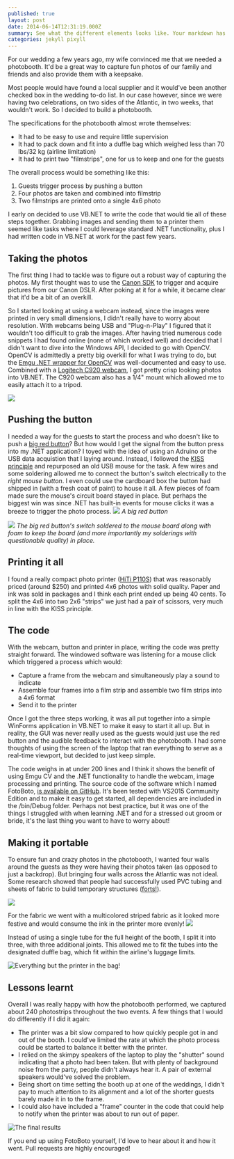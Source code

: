 ```yaml
---
published: true
layout: post
date: 2014-06-14T12:31:19.000Z
summary: See what the different elements looks like. Your markdown has never looked better. I promise.
categories: jekyll pixyll
---
```


For our wedding a few years ago, my wife convinced me that we needed a photobooth. It'd be a great way to capture fun photos of our family and friends and also provide them with a keepsake.

Most people would have found a local supplier and it would've been another checked box in the wedding to-do list. In our case however, since we were having two celebrations, on two sides of the Atlantic, in two weeks, that wouldn't work. So I decided to build a photobooth.

The specifications for the photobooth almost wrote themselves:
- It had to be easy to use and require little supervision
- It had to pack down and fit into a duffle bag which weighed less than 70 lbs/32 kg (airline limitation)
- It had to print two "filmstrips", one for us to keep and one for the guests

The overall process would be something like this:
1. Guests trigger process by pushing a button
2. Four photos are taken and combined into filmstrip
3. Two filmstrips are printed onto a single 4x6 photo

I early on decided to use VB.NET to write the code that would tie all of these steps together. Grabbing images and sending them to a printer them seemed like tasks where I could leverage standard .NET functionality, plus I had written code in VB.NET at work for the past few years.


## Taking the photos
The first thing I had to tackle was to figure out a robust way of capturing the photos. My first thought was to use the [Canon SDK](http://www.usa.canon.com/cusa/consumer/standard_display/sdk_homepage) to trigger and acquire pictures from our Canon DSLR. After poking at it for a while, it became clear that it'd be a bit of an overkill.

So I started looking at using a webcam instead, since the images were printed in very small dimensions, I didn't really have to worry about resolution. With webcams being USB and "Plug-n-Play" I figured that it wouldn't too difficult to grab the images. After having tried numerous code snippets I had found online (none of which worked well) and decided that I didn't want to dive into the Windows API, I decided to go with OpenCV. OpenCV is admittedly a pretty big overkill for what I was trying to do, but the [Emgu .NET wrapper for OpenCV](http://www.emgu.com/wiki/index.php/Main_Page) was well-documented and easy to use. Combined with a [Logitech C920 webcam](http://www.amazon.com/Logitech-Webcam-Widescreen-Calling-Recording/dp/B006JH8T3S), I got pretty crisp looking photos into VB.NET. The C920 webcam also has a 1/4" mount which allowed me to easily attach it to a tripod.

![](https://cloud.githubusercontent.com/assets/12212438/7826201/1ed41e1c-03d4-11e5-8f0d-a76955b3eac6.JPG)


## Pushing the button
I needed a way for the guests to start the process and who doesn't like to push a [big red button](https://www.sparkfun.com/products/9181)? But how would I get the signal from the button press into my .NET application? I toyed with the idea of using an Adruino or the USB data acquistion that I laying around. Instead, I followed the [KISS principle](http://en.wikipedia.org/wiki/KISS_principle) and repurposed an old USB mouse for the task. A few wires and some soldering allowed me to connect the button's switch electrically to the _right mouse button_. I even could use the cardboard box the button had shipped in (with a fresh coat of paint) to house it all. A few pieces of foam made sure the mouse's circuit board stayed in place. But perhaps the biggest win was since .NET has built-in events for mouse clicks it was a breeze to trigger the photo process.
![](https://cloud.githubusercontent.com/assets/12212438/7826038/a0c243ac-03d1-11e5-9853-434b7feadc42.JPG)
_A big red button_

![](https://cloud.githubusercontent.com/assets/12212438/7826039/a0c6411e-03d1-11e5-83db-4de236cc9640.JPG)
_The big red button's switch soldered to the mouse board along with foam to keep the board (and more importantly my solderings with questionable quality) in place._

## Printing it all
I found a really compact photo printer ([HiTi P110S](http://www.hiti.com/us/Products/PhotoPrinter_P110S_Overview.asp)) that was reasonably priced (around $250) and printed 4x6 photos with solid quality. Paper and ink was sold in packages and I think each print ended up being 40 cents. To split the 4x6 into two 2x6 "strips" we just had a pair of scissors, very much in line with the KISS principle.

## The code
With the webcam, button and printer in place, writing the code was pretty straight forward. The windowed software was listening for a mouse click which triggered a process which would:

- Capture a frame from the webcam and simultaneously play a sound to indicate
- Assemble four frames into a film strip and assemble two film strips into a 4x6 format
- Send it to the printer

Once I got the three steps working, it was all put together into a simple WinForms application in VB.NET to make it easy to start it all up. But in reality, the GUI was never really used as the guests would just use the red button and the audible feedback to interact with the photobooth. I had some thoughts of using the screen of the laptop that ran everything to serve as a real-time viewport, but decided to just keep simple.

The code weighs in at under 200 lines and I think it shows the benefit of using Emgu CV and the .NET functionality to handle the webcam, image processing and printing. The source code of the software which I named FotoBoto, [is available on GitHub](https://github.com/ho1/FotoBoto). It's been tested with VS2015 Community Edition and to make it easy to get started, all dependencies are included in the /bin/Debug folder. Perhaps not best practice, but it was one of the things I struggled with when learning .NET and for a stressed out groom or bride, it's the last thing you want to have to worry about! 

## Making it portable

To ensure fun and crazy photos in the photobooth, I wanted four walls around the guests as they were having their photos taken (as opposed to just a backdrop). But bringing four walls across the Atlantic was not ideal. Some research showed that people had successfully used PVC tubing and sheets of fabric to build temporary structures ([forts!](http://www.instructables.com/id/Easy-Rebuildable-PVC-Fort/)).

![](https://cloud.githubusercontent.com/assets/12212438/7826036/a0b3c2b4-03d1-11e5-9d3d-28eb9a123f40.JPG)

For the fabric we went with a multicolored striped fabric as it looked more festive and would consume the ink in the printer more evenly!
![](https://cloud.githubusercontent.com/assets/12212438/7826037/a0c0c1bc-03d1-11e5-8622-8d9a9481309a.JPG)

Instead of using a single tube for the full height of the booth, I split it into three, with three additional joints. This allowed me to fit the tubes into the designated duffle bag, which fit within the airline's luggage limits.

![Everything but the printer in the bag!](https://cloud.githubusercontent.com/assets/12212438/7826035/a0b1fb3c-03d1-11e5-9276-dba571ceaa20.JPG)


## Lessons learnt
Overall I was really happy with how the photobooth performed, we captured about 240 photostrips throughout the two events. A few things that I would do differently if I did it again:

- The printer was a bit slow compared to how quickly people got in and out of the booth. I could've limited the rate at which the photo process could be started to balance it better with the printer.
- I relied on the skimpy speakers of the laptop to play the "shutter" sound indicating that a photo had been taken. But with plenty of background noise from the party, people didn't always hear it. A pair of external speakers would've solved the problem.
- Being short on time setting the booth up at one of the weddings, I didn't pay to much attention to its alignment and a lot of the shorter guests barely made it in to the frame.
- I could also have included a "frame" counter in the code that could help to notify when the printer was about to run out of paper.

![The final results](https://cloud.githubusercontent.com/assets/12212438/8763405/225a2ade-2d57-11e5-8ba1-9c02d0f6da38.jpg)

If you end up using FotoBoto yourself, I'd love to hear about it and how it went. Pull requests are highly encouraged!
